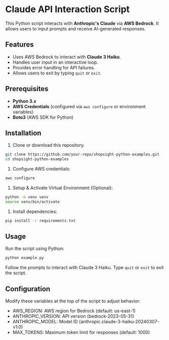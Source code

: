 # Claude API Interaction Script

This Python script interacts with **Anthropic's Claude** via **AWS Bedrock**. It allows users to input prompts and receive AI-generated responses.

## Features
- Uses AWS Bedrock to interact with **Claude 3 Haiku**.
- Handles user input in an interactive loop.
- Provides error handling for API failures.
- Allows users to exit by typing `quit` or `exit`.

## Prerequisites
- **Python 3.x**
- **AWS Credentials** (configured via `aws configure` or environment variables)
- **Boto3** (AWS SDK for Python)

## Installation
1. Clone or download this repository.

```sh
git clone https://github.com/your-repo/shopsight-python-examples.git
cd shopsight-python-examples
```

1. Configure AWS credentials:

```sh
aws configure
```

1. Setup & Activate Virtual Environment (Optional):

```sh
python -m venv venv
source venv/bin/activate
```

1. Install dependencies:

```sh
pip install -r requirements.txt
```

## Usage

Run the script using Python:

```sh
python example.py
```

Follow the prompts to interact with Claude 3 Haiku. Type `quit` or `exit` to exit the script.

## Configuration

Modify these variables at the top of the script to adjust behavior:

- AWS_REGION: AWS region for Bedrock (default: us-east-1)
- ANTHROPIC_VERSION: API version (bedrock-2023-05-31)
- ANTHROPIC_MODEL: Model ID (anthropic.claude-3-haiku-20240307-v1:0)
- MAX_TOKENS: Maximum token limit for responses (default: 1000)